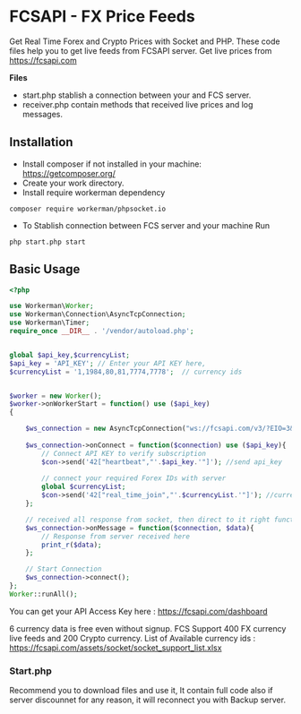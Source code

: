 # FCSAPI - FX Price Feeds

Get Real Time Forex and Crypto Prices with Socket and PHP. These code files help you to get live feeds from FCSAPI server. Get live prices from https://fcsapi.com

<b> Files </b>
* start.php stablish a connection between your and FCS server.
* receiver.php contain methods that received live prices and log messages.

## Installation

* Install composer if not installed in your machine: https://getcomposer.org/
* Create your work directory.
* Install require workerman dependency
````
composer require workerman/phpsocket.io
````
* To Stablish connection between FCS server and your machine Run
````
php start.php start
````

## Basic Usage

````php
<?php

use Workerman\Worker;
use Workerman\Connection\AsyncTcpConnection;
use Workerman\Timer;
require_once __DIR__ . '/vendor/autoload.php';


global $api_key,$currencyList;
$api_key = 'API_KEY'; // Enter your API KEY here,
$currencyList = '1,1984,80,81,7774,7778';  // currency ids


$worker = new Worker();
$worker->onWorkerStart = function() use ($api_key)
{

    $ws_connection = new AsyncTcpConnection("ws://fcsapi.com/v3/?EIO=3&transport=websocket");
    
    $ws_connection->onConnect = function($connection) use ($api_key){
        // Connect API KEY to verify subscription
        $con->send('42["heartbeat","'.$api_key.'"]'); //send api_key
        
        // connect your required Forex IDs with server
        global $currencyList;
        $con->send('42["real_time_join","'.$currencyList.'"]'); //currency list
    };

    // received all response from socket, then direct to it right function.
    $ws_connection->onMessage = function($connection, $data){
        // Response from server received here
        print_r($data);
    };

    // Start Connection
    $ws_connection->connect();
};
Worker::runAll();

````

You can get your API Access Key here : https://fcsapi.com/dashboard

6 currency data is free even without signup. FCS Support 400 FX currency live feeds and 200 Crypto currency.
List of Available currency ids : https://fcsapi.com/assets/socket/socket_support_list.xlsx


### Start.php 
Recommend you to download files and use it, It contain full code also if server discounnet for any reason, it will reconnect you with Backup server.



